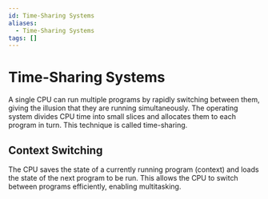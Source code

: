 ```yaml
---
id: Time-Sharing Systems
aliases:
  - Time-Sharing Systems
tags: []
---
```


# Time-Sharing Systems
 A single CPU can run multiple programs by rapidly switching between them, giving the illusion that they are running simultaneously. The operating system divides CPU time into small slices and allocates them to each program in turn. This technique is called time-sharing.

## Context Switching
The CPU saves the state of a currently running program (context) and loads the state of the next program to be run. This allows the CPU to switch between programs efficiently, enabling multitasking.

